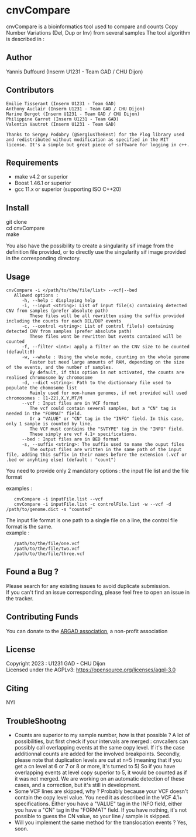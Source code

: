 # cnvCompare

cnvCompare is a bioinformatics tool used to compare and counts Copy Number Variations (Del, Dup or Inv) from several samples
The tool algorithm is described in : <link to the paper>


## Author
Yannis Duffourd (Inserm U1231 - Team GAD / CHU Dijon)

## Contributors
    Emilie Tisserant (Inserm U1231 - Team GAD)
    Anthony Auclair (Inserm U1231 - Team GAD / CHU Dijon)
    Marine Bergot (Inserm U1231 - Team GAD / CHU Dijon)
    Philippine Garret (Inserm U1231 - Team GAD)
    Valentin Vautrot (Inserm U1231 - Team GAD)

    Thanks to Sergey Podobry (@SergiusTheBest) for the Plog library used and redistributed without modification as specified in the MIT license. It's a simple but great piece of software for logging in c++.  

## Requirements 
- make v4.2 or superior
- Boost 1.46.1 or superior
- gcc 11.x or superior (supporting ISO C++20)


## Install
git clone <pppp>  
cd cnvCompare  
make  

You also have the possibility to create a singularity sif image from the definition file provided, or to directly use the singularity sif image provided in the corresponding directory. 


## Usage 
```
cnvCompare -i </path/to/the/file/list> --vcf|--bed  
   Allowed options :   
      -h, --help : displaying help  
      -i, --input <string>: List of input file(s) containing detected CNV from samples (prefer absolute path)  
         These files will be all rewritten using the suffix provided including the counts for each DEL/DUP events  
      -c, --control <string>: List of control file(s) containing detected CNV from samples (prefer absolute path)  
         These files wont be rewritten but events contained will be counted  
      -f, --filter <int>: apply a filter on the CNV size to be counted (default:0)  
      -w, --whole : Using the whole mode, counting on the whole genome  
         Faster but need large amounts of RAM, depending on the size of the events, and the number of samples.  
         By default, if this option is not activated, the counts are realised chromosome by chromosome  
      -d, --dict <string>: Path to the dictionnary file used to populate the chomosome list  
         Mainly used for non-human genomes, if not provided will used chromosomes : [1-22],X,Y,MT/M  
      --vcf : Input files are in VCF format
         The vcf could contain several samples, but a "CN" tag is needed in the "FORMAT" field. 
         Or a "VALUE" or "CN" tag in the "INFO" field. In this case, only 1 sample is counted by line. 
         The VCF must contains the "SVTYPE" tag in the "INFO" field. 
         These simply are vcf 4.1+ specifications. 
      --bed : Input files are in BED format  
      -s, --suffix <string>: The suffix used to name the ouput files  
         The output files are written in the same path of the input file, adding this suffix in their names before the extension (.vcf or .bed or anyhting else) (default : "count")  
```
You need to provide only 2 mandatory options : the input file list and the file format

examples :  
```
   cnvCompare -i inputFile.list --vcf  
   cnvCompare -i inputFile.list -c controlFile.list -w --vcf -d /path/to/genome.dict -s "counted" 
```

The input file format is one path to a single file on a line, the control file format is the same.  
example : 
```  
   /path/to/the/file/one.vcf  
   /path/to/the/file/two.vcf  
   /path/to/the/file/three.vcf  
```

## Found a Bug ? 
Please search for any existing issues to avoid duplicate submission.  
If you can't find an issue corresponding, please feel free to open an issue in the tracker. 


## Contributing Funds 
You can donate to the [ARGAD association](https://www.helloasso.com/associations/association-pour-la-recherche-genetique-des-anomalies-du-developpement-argad), a non-profit association

## License 
Copyright 2023 : U1231 GAD - CHU Dijon  
Licensed under the AGPLv3: https://opensource.org/licenses/agpl-3.0

## Citing 
NYI

## TroubleShootng
- Counts are superior to my sample number, how is that possible ? 
A lot of possibilities, but first check if your intervals are merged : cnvcallers can possibly call overlapping events at the same copy level. If it's the case additionnal counts are added for the involved breakpoints. 
Secondly, please note that duplication levels are cut at n=5 (meaning that if you get a cn level at 6 or 7 or 8 or more, it's turned to 5) So if you have overlapping events at level copy superior to 5, it would be counted as if it was not merged. 
We are working on an automatic detection of these cases, and a correction, but it's still in development. 
- Some VCF lines are skipped, why ? 
Probably because your VCF doesn't contain the copy level value. You need it as described in the VCF 4.1+ specifications. Either you have a "VALUE" tag in the INFO field, either you have a "CN" tag in the "FORMAT" field. If you have nothing, it's not possible to guess the CN value, so your line / sample is skipped. 
- Will you implement the same method for the translocation events ? 
Yes, soon. 
